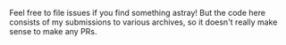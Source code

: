 Feel free to file issues if you find something astray! But the code here consists of my submissions to various archives, so it doesn't really make sense to make any PRs.
